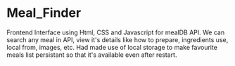 # Meal_Finder
Frontend Interface using Html, CSS and Javascript for mealDB API. We can search any meal in API, view it's details like how to prepare, ingredients use, local from, images, etc. Had made use of local storage to make favourite meals list persistant so that it's available even after restart.
